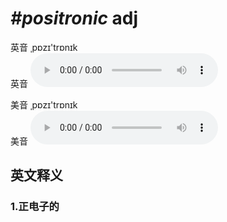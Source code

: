 # ***\#positronic*** adj
英音 ˌpɒzɪ'trɒnɪk  
英音
<audio src="./media/positronic1_AAC.aac" controls="controls"></audio>

美音 ˌpɒzɪ'trɒnɪk  
美音
<audio src="./media/positronic2_AAC.aac" controls="controls"></audio>



  

英文释义
---
### 1.**正电子的**  


